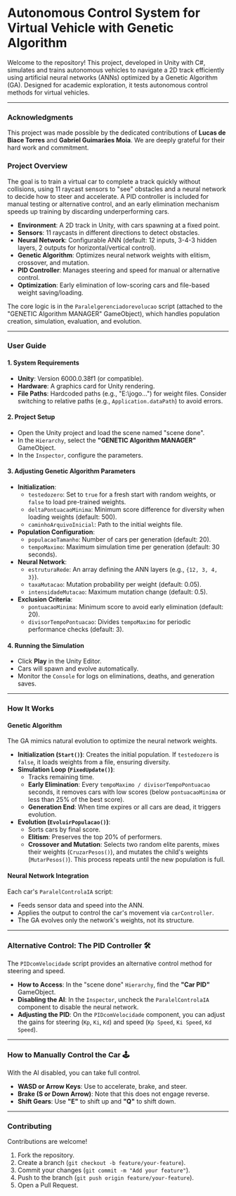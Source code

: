 # Autonomous Control System for Virtual Vehicle with Genetic Algorithm

Welcome to the repository! This project, developed in Unity with C#, simulates and trains autonomous vehicles to navigate a 2D track efficiently using artificial neural networks (ANNs) optimized by a Genetic Algorithm (GA). Designed for academic exploration, it tests autonomous control methods for virtual vehicles.

---
### **Acknowledgments**

This project was made possible by the dedicated contributions of **Lucas de Biace Torres** and **Gabriel Guimarães Moia**. We are deeply grateful for their hard work and commitment.


### **Project Overview**

The goal is to train a virtual car to complete a track quickly without collisions, using 11 raycast sensors to "see" obstacles and a neural network to decide how to steer and accelerate. A PID controller is included for manual testing or alternative control, and an early elimination mechanism speeds up training by discarding underperforming cars.

* **Environment**: A 2D track in Unity, with cars spawning at a fixed point.
* **Sensors**: 11 raycasts in different directions to detect obstacles.
* **Neural Network**: Configurable ANN (default: 12 inputs, 3-4-3 hidden layers, 2 outputs for horizontal/vertical control).
* **Genetic Algorithm**: Optimizes neural network weights with elitism, crossover, and mutation.
* **PID Controller**: Manages steering and speed for manual or alternative control.
* **Optimization**: Early elimination of low-scoring cars and file-based weight saving/loading.

The core logic is in the `Paralelgerenciadorevolucao` script (attached to the "GENETIC Algorithm MANAGER" GameObject), which handles population creation, simulation, evaluation, and evolution.

---

### **User Guide**

#### **1. System Requirements**

* **Unity**: Version 6000.0.38f1 (or compatible).
* **Hardware**: A graphics card for Unity rendering.
* **File Paths**: Hardcoded paths (e.g., "E:\jogo...") for weight files. Consider switching to relative paths (e.g., `Application.dataPath`) to avoid errors.

#### **2. Project Setup**

* Open the Unity project and load the scene named "scene done".
* In the `Hierarchy`, select the **"GENETIC Algorithm MANAGER"** GameObject.
* In the `Inspector`, configure the parameters.

#### **3. Adjusting Genetic Algorithm Parameters**

* **Initialization**:
    * `testedozero`: Set to `true` for a fresh start with random weights, or `false` to load pre-trained weights.
    * `deltaPontuacaoMinima`: Minimum score difference for diversity when loading weights (default: 500).
    * `caminhoArquivoInicial`: Path to the initial weights file.
* **Population Configuration**:
    * `populacaoTamanho`: Number of cars per generation (default: 20).
    * `tempoMaximo`: Maximum simulation time per generation (default: 30 seconds).
* **Neural Network**:
    * `estruturaRede`: An array defining the ANN layers (e.g., `{12, 3, 4, 3}`).
    * `taxaMutacao`: Mutation probability per weight (default: 0.05).
    * `intensidadeMutacao`: Maximum mutation change (default: 0.5).
* **Exclusion Criteria**:
    * `pontuacaoMinima`: Minimum score to avoid early elimination (default: 20).
    * `divisorTempoPontuacao`: Divides `tempoMaximo` for periodic performance checks (default: 3).

#### **4. Running the Simulation**

* Click **Play** in the Unity Editor.
* Cars will spawn and evolve automatically.
* Monitor the `Console` for logs on eliminations, deaths, and generation saves.

---

### **How It Works**

#### **Genetic Algorithm**

The GA mimics natural evolution to optimize the neural network weights.

* **Initialization (`Start()`)**: Creates the initial population. If `testedozero` is `false`, it loads weights from a file, ensuring diversity.
* **Simulation Loop (`FixedUpdate()`)**:
    * Tracks remaining time.
    * **Early Elimination**: Every `tempoMaximo / divisorTempoPontuacao` seconds, it removes cars with low scores (below `pontuacaoMinima` or less than 25% of the best score).
    * **Generation End**: When time expires or all cars are dead, it triggers evolution.
* **Evolution (`EvoluirPopulacao()`)**:
    * Sorts cars by final score.
    * **Elitism**: Preserves the top 20% of performers.
    * **Crossover and Mutation**: Selects two random elite parents, mixes their weights (`CruzarPesos()`), and mutates the child's weights (`MutarPesos()`). This process repeats until the new population is full.

#### **Neural Network Integration**

Each car's `ParalelControlaIA` script:
* Feeds sensor data and speed into the ANN.
* Applies the output to control the car's movement via `carController`.
* The GA evolves only the network's weights, not its structure.

---

### **Alternative Control: The PID Controller** 🛠️

The `PIDcomVelocidade` script provides an alternative control method for steering and speed.

* **How to Access**: In the "scene done" `Hierarchy`, find the **"Car PID"** GameObject.
* **Disabling the AI**: In the `Inspector`, uncheck the `ParalelControlaIA` component to disable the neural network.
* **Adjusting the PID**: On the `PIDcomVelocidade` component, you can adjust the gains for steering (`Kp`, `Ki`, `Kd`) and speed (`Kp Speed`, `Ki Speed`, `Kd Speed`).

---

### **How to Manually Control the Car** 🕹️

With the AI disabled, you can take full control.

* **WASD or Arrow Keys**: Use to accelerate, brake, and steer.
* **Brake (S or Down Arrow)**: Note that this does not engage reverse.
* **Shift Gears**: Use **"E"** to shift up and **"Q"** to shift down.

---

### **Contributing**

Contributions are welcome!
1.  Fork the repository.
2.  Create a branch (`git checkout -b feature/your-feature`).
3.  Commit your changes (`git commit -m "Add your feature"`).
4.  Push to the branch (`git push origin feature/your-feature`).
5.  Open a Pull Request.
